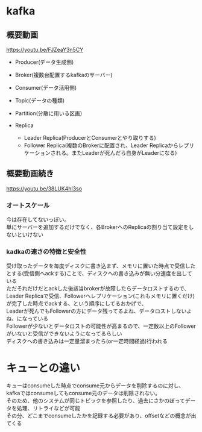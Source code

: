 # kafka
## 概要動画
https://youtu.be/FJZeaY3n5CY

- Producer(データ生成側)
- Broker(複数台配置するkafkaのサーバー)
- Consumer(データ活用側)

- Topic(データの種類)
- Partition(分散に用いる区画)
- Replica
  - Leader Replica(ProducerとConsumerとやり取りする)
  - Follower Replica(複数のBrokerに配置され、Leader Replicaからレプリケーションされる。またLeaderが死んだら自身がLeaderになる)

## 概要動画続き
https://youtu.be/38LUK4hl3so

### オートスケール
今は存在してないっぽい。  
単にサーバーを追加するだけでなく、各BrokerへのReplicaの割り当て設定をしないといけない

### kadkaの速さの特徴と安全性
受け取ったデータを毎度ディスクに書き込まず、メモリに置いた時点で受信したとする(受信側へackする)ことで、ディスクへの書き込みが無い分速度を出している  
ただそれだけだとackした後該当brokerが故障したらデータロストするので、  
Leader Replicaで受信、Followerへレプリケーション(これもメモリに置くだけ)が完了した時点でackする、という順序にしてるおかげで、  
Leaderが死んでもFollowerの方にデータ残ってるよね、データロストしないよね、になっている  
Followerが少ないとデータロストの可能性が高まるので、一定数以上のFollowerがいないと受信ができないようになってるらしい  
ディスクへの書き込みは一定量溜まったら(or一定時間経過)行われる

# キューとの違い
キューはconsumeした時点でconsume元からデータを削除するのに対し、  
kafkaではconsumeしてもconsume元のデータは削除されない。  
そのため、他のシステムが同じトピックを参照したり、過去にさかのぼってデータを処理、リトライなどが可能  
その分、どこまでconsumeしたかを記録する必要があり、offsetなどの概念が出てくる
